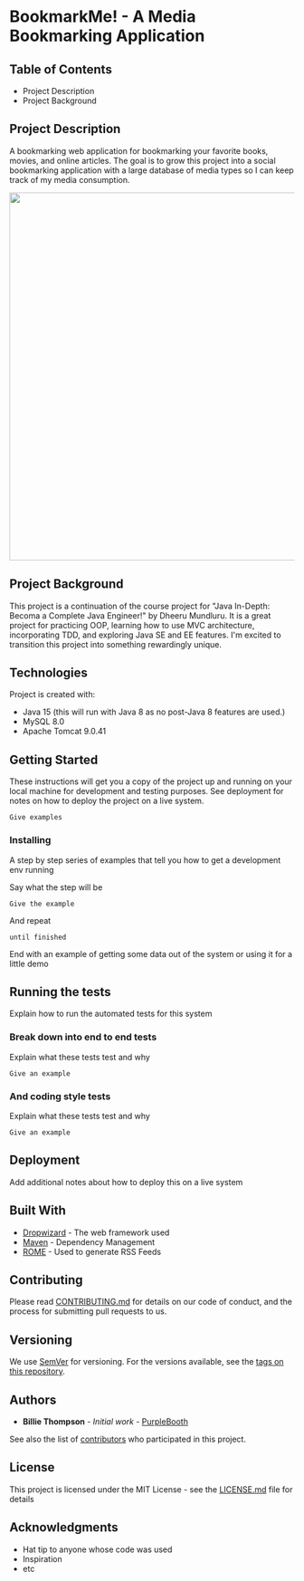 # **BookmarkMe! - A Media Bookmarking Application**

## Table of Contents
- Project Description
- Project Background



## Project Description
A bookmarking web application for bookmarking your favorite books, movies, and online articles. The goal is to grow this project into a social bookmarking application with a large database of media types so I can keep track of my media consumption.


<img src="https://media.giphy.com/media/YvWKwXOHMi5O89i2xj/giphy.gif" width="650">


## Project Background

This project is a continuation of the course project for "Java In-Depth: Becoma a Complete Java Engineer!" by Dheeru Mundluru. It is a great project for practicing OOP, learning how to use MVC architecture, incorporating TDD, and exploring Java SE and EE features. I'm excited to transition this project into something rewardingly unique. 


## Technologies
Project is created with:

- Java 15 (this will run with Java 8 as no post-Java 8 features are used.)
- MySQL 8.0
- Apache Tomcat 9.0.41


## Getting Started

These instructions will get you a copy of the project up and running on your local machine for development and testing purposes. See deployment for notes on how to deploy the project on a live system.


```
Give examples
```

### Installing

A step by step series of examples that tell you how to get a development env running

Say what the step will be

```
Give the example
```

And repeat

```
until finished
```

End with an example of getting some data out of the system or using it for a little demo

## Running the tests

Explain how to run the automated tests for this system

### Break down into end to end tests

Explain what these tests test and why

```
Give an example
```

### And coding style tests

Explain what these tests test and why

```
Give an example
```

## Deployment

Add additional notes about how to deploy this on a live system

## Built With

* [Dropwizard](http://www.dropwizard.io/1.0.2/docs/) - The web framework used
* [Maven](https://maven.apache.org/) - Dependency Management
* [ROME](https://rometools.github.io/rome/) - Used to generate RSS Feeds

## Contributing

Please read [CONTRIBUTING.md](https://gist.github.com/PurpleBooth/b24679402957c63ec426) for details on our code of conduct, and the process for submitting pull requests to us.

## Versioning

We use [SemVer](http://semver.org/) for versioning. For the versions available, see the [tags on this repository](https://github.com/your/project/tags). 

## Authors

* **Billie Thompson** - *Initial work* - [PurpleBooth](https://github.com/PurpleBooth)

See also the list of [contributors](https://github.com/your/project/contributors) who participated in this project.

## License

This project is licensed under the MIT License - see the [LICENSE.md](LICENSE.md) file for details

## Acknowledgments

* Hat tip to anyone whose code was used
* Inspiration
* etc
